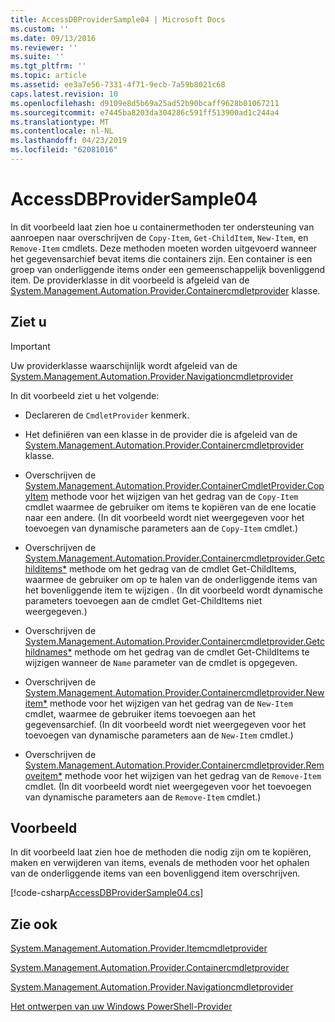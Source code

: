 ```yaml
---
title: AccessDBProviderSample04 | Microsoft Docs
ms.custom: ''
ms.date: 09/13/2016
ms.reviewer: ''
ms.suite: ''
ms.tgt_pltfrm: ''
ms.topic: article
ms.assetid: ee3a7e56-7331-4f71-9ecb-7a59b8021c68
caps.latest.revision: 10
ms.openlocfilehash: d9109e8d5b69a25ad52b90bcaff9628b01067211
ms.sourcegitcommit: e7445ba8203da304286c591ff513900ad1c244a4
ms.translationtype: MT
ms.contentlocale: nl-NL
ms.lasthandoff: 04/23/2019
ms.locfileid: "62081016"
---
```

# <a name="accessdbprovidersample04"></a>AccessDBProviderSample04

In dit voorbeeld laat zien hoe u containermethoden ter ondersteuning van aanroepen naar overschrijven de `Copy-Item`, `Get-ChildItem`, `New-Item`, en `Remove-Item` cmdlets. Deze methoden moeten worden uitgevoerd wanneer het gegevensarchief bevat items die containers zijn. Een container is een groep van onderliggende items onder een gemeenschappelijk bovenliggend item. De providerklasse in dit voorbeeld is afgeleid van de [System.Management.Automation.Provider.Containercmdletprovider](/dotnet/api/System.Management.Automation.Provider.ContainerCmdletProvider) klasse.

## <a name="demonstrates"></a>Ziet u

> [!IMPORTANT]
> Uw providerklasse waarschijnlijk wordt afgeleid van de [System.Management.Automation.Provider.Navigationcmdletprovider](/dotnet/api/System.Management.Automation.Provider.NavigationCmdletProvider)

In dit voorbeeld ziet u het volgende:

- Declareren de `CmdletProvider` kenmerk.

- Het definiëren van een klasse in de provider die is afgeleid van de [System.Management.Automation.Provider.Containercmdletprovider](/dotnet/api/System.Management.Automation.Provider.ContainerCmdletProvider) klasse.

- Overschrijven de [System.Management.Automation.Provider.ContainerCmdletProvider.CopyItem](/dotnet/api/System.Management.Automation.Provider.ContainerCmdletProvider.CopyItem) methode voor het wijzigen van het gedrag van de `Copy-Item` cmdlet waarmee de gebruiker om items te kopiëren van de ene locatie naar een andere. (In dit voorbeeld wordt niet weergegeven voor het toevoegen van dynamische parameters aan de `Copy-Item` cmdlet.)

- Overschrijven de [System.Management.Automation.Provider.Containercmdletprovider.Getchilditems*](/dotnet/api/System.Management.Automation.Provider.ContainerCmdletProvider.GetChildItems) methode om het gedrag van de cmdlet Get-ChildItems, waarmee de gebruiker om op te halen van de onderliggende items van het bovenliggende item te wijzigen . (In dit voorbeeld wordt dynamische parameters toevoegen aan de cmdlet Get-ChildItems niet weergegeven.)

- Overschrijven de [System.Management.Automation.Provider.Containercmdletprovider.Getchildnames*](/dotnet/api/System.Management.Automation.Provider.ContainerCmdletProvider.GetChildNames) methode om het gedrag van de cmdlet Get-ChildItems te wijzigen wanneer de `Name` parameter van de cmdlet is opgegeven.

- Overschrijven de [System.Management.Automation.Provider.Containercmdletprovider.Newitem*](/dotnet/api/System.Management.Automation.Provider.ContainerCmdletProvider.NewItem) methode voor het wijzigen van het gedrag van de `New-Item` cmdlet, waarmee de gebruiker items toevoegen aan het gegevensarchief. (In dit voorbeeld wordt niet weergegeven voor het toevoegen van dynamische parameters aan de `New-Item` cmdlet.)

- Overschrijven de [System.Management.Automation.Provider.Containercmdletprovider.Removeitem*](/dotnet/api/System.Management.Automation.Provider.ContainerCmdletProvider.RemoveItem) methode voor het wijzigen van het gedrag van de `Remove-Item` cmdlet. (In dit voorbeeld wordt niet weergegeven voor het toevoegen van dynamische parameters aan de `Remove-Item` cmdlet.)

## <a name="example"></a>Voorbeeld

In dit voorbeeld laat zien hoe de methoden die nodig zijn om te kopiëren, maken en verwijderen van items, evenals de methoden voor het ophalen van de onderliggende items van een bovenliggend item overschrijven.

[!code-csharp[AccessDBProviderSample04.cs](../../powershell-sdk-samples/SDK-2.0/csharp/AccessDBProviderSample06/AccessDBProviderSample06.cs#L11-L1635 "AccessDBProviderSample04.cs")]

## <a name="see-also"></a>Zie ook

[System.Management.Automation.Provider.Itemcmdletprovider](/dotnet/api/System.Management.Automation.Provider.ItemCmdletProvider)

[System.Management.Automation.Provider.Containercmdletprovider](/dotnet/api/System.Management.Automation.Provider.ContainerCmdletProvider)

[System.Management.Automation.Provider.Navigationcmdletprovider](/dotnet/api/System.Management.Automation.Provider.NavigationCmdletProvider)

[Het ontwerpen van uw Windows PowerShell-Provider](./provider-types.md)